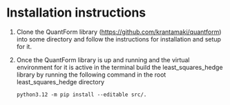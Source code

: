 # Installation instructions

1. Clone the QuantForm library (https://github.com/krantamaki/quantform) into some directory and follow the instructions for installation and setup for it.

2. Once the QuantForm library is up and running and the virtual environment for it is active in the terminal build the least_squares_hedge library by running the following command in the root least_squares_hedge directory

    ```
    python3.12 -m pip install --editable src/.
    ```
